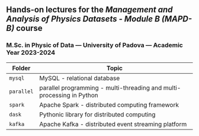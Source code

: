 ## Hands-on lectures for the _Management and Analysis of Physics Datasets - Module B (MAPD-B)_ course
### M.Sc. in Physic of Data — University of Padova — Academic Year 2023-2024

| Folder | Topic |
|---|---|
| `mysql`    |  MySQL - relational database | 
| `parallel` |  parallel programming - multi-threading and multi-processing in Python | 
| `spark`    |  Apache Spark - distributed computing framework | 
| `dask`     |  Pythonic library for distributed computing  | 
| `kafka`    |  Apache Kafka - distributed event streaming platform  | 
